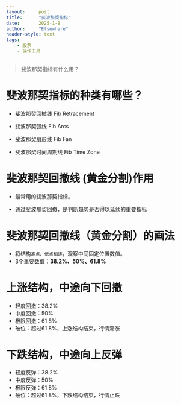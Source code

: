 ```yaml
---
layout: 	post
title: 		"斐波那契指标"
date:       2025-1-8
author: 	"Elsewhere"
header-style: text
tags:
    - 股票
    - 操作工具
---
```


> 斐波那契指标有什么用？





# 斐波那契指标的种类有哪些？

- 斐波那契回撤线 Fib Retracement

- 斐波那契弧线 Fib Arcs

- 斐波那契扇形线 Fib Fan

- 斐波那契时间周期线 Fib Time Zone

  

# 斐波那契回撤线 (黄金分割)作用

- 最常用的斐波那契指标。

- 通过斐波那契回撤，是判断趋势是否得以延续的重要指标

  

# 斐波那契回撤线（黄金分割）的画法

- 将结构`高点、低点相连`，观察中间固定位置数值。
- 3个重要数值：**38.2%、50%、61.8%**


# 上涨结构，中途向下回撤

- 轻度回撤：38.2%
- 中度回撤：50%
- 极限回撤：61.8%
- 破位：超过61.8%，上涨结构结束，行情滞涨



# 下跌结构，中途向上反弹

- 轻度反弹：38.2%
- 中度反弹：50%
- 极限反弹：61.8%
- 破位：超过61.8%，下跌结构结束，行情止跌
